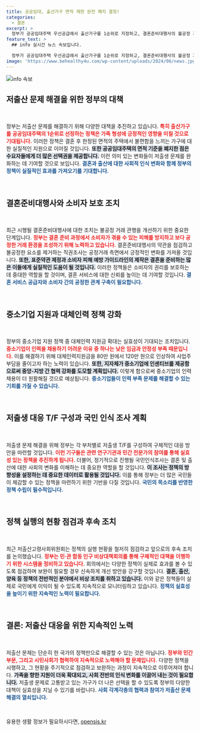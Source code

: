 ```yaml
---
title: 공공임대, 출산가구 면적 제한 완전 폐지 결정!
categories:
  - 결혼
excerpt: >
  정부가 공공임대주택 우선공급에서 출산가구를 1순위로 지정하고, 결혼준비대행사의 불공정 거래 관행을 개선하기 위한 직권조사에 나선다. 저출산 고령화 대응을 위한 새로운 대책이 속속 시행된다!
feature_text: >
  ## info 실시간 뉴스 속보입니다.

  정부가 공공임대주택 우선공급에서 출산가구를 1순위로 지정하고, 결혼준비대행사의 불공정 거래 관행을 개선하기 위한 직권조사에 나선다. 저출산 고령화 대응을 위한 새로운 대책이 속속 시행된다!
image: 'https://www.behealthy4u.com/wp-content/uploads/2024/06/news.jpg'
---
```


<p><img src="https://www.behealthy4u.com/wp-content/uploads/2024/06/news.jpg" alt="info 속보" /></p>

<h2 data-ke-size="size26">저출산 문제 해결을 위한 정부의 대책</h2> 

<p data-ke-size="size16">&nbsp;</p>

<p>정부는 저출산 문제를 해결하기 위해 다양한 대책을 추진하고 있습니다. <b><span style="color: #ee2323;">특히 출산가구를 공공임대주택의 1순위로 선정하는 정책은 가족 형성에 긍정적인 영향을 미칠 것으로 기대됩니다.</span></b> 이러한 정책은 결혼 후 한정된 면적의 주택에서 불편함을 느끼는 가구에 대한 실질적인 지원으로 이어질 것입니다. <b><span style="background-color: #21538527;">또한 공공임대주택의 면적 기준을 폐지한 점은 수요자들에게 더 많은 선택권을 제공합니다.</span></b> 이런 의미 있는 변화들이 저출생 문제를 완화하는 데 기여할 것으로 보입니다. <b><span style="color: #1a5490;">결혼과 출산에 대한 사회적 인식 변화와 함께 정부의 정책이 실질적인 효과를 가져오기를 기대합니다.</span></b></p>

<p data-ke-size="size16">&nbsp;</p>

<h2 data-ke-size="size26">결혼준비대행사와 소비자 보호 조치</h2>

<p data-ke-size="size16">&nbsp;</p>

<p>최근 시행될 결혼준비대행사에 대한 조치는 불공정 거래 관행을 개선하기 위한 중요한 단계입니다. <b><span style="color: #ee2323;">정부는 결혼 준비 과정에서 소비자가 겪을 수 있는 피해를 방지하고 보다 공정한 거래 환경을 조성하기 위해 노력하고 있습니다.</span></b> 결혼준비대행사의 약관을 점검하고 불공정한 요소를 제거하는 직권조사는 공정거래 측면에서 긍정적인 변화를 가져올 것입니다. <b><span style="background-color: #21538527;">또한, 표준약관 제정과 소비자 피해 예방 가이드라인의 제작은 결혼을 준비하는 많은 이들에게 실질적인 도움이 될 것입니다.</span></b> 이러한 정책들은 소비자의 권리를 보호하는 데 중대한 역할을 할 것이며, 결혼 서비스에 대한 신뢰를 높이는 데 기여할 것입니다. <b><span style="color: #1a5490;">결혼 서비스 공급자와 소비자 간의 공정한 관계 구축이 필요합니다.</span></b></p>

<p data-ke-size="size16">&nbsp;</p>

<h2 data-ke-size="size26">중소기업 지원과 대체인력 정책 강화</h2>

<p data-ke-size="size16">&nbsp;</p>

<p>정부의 중소기업 지원 정책 중 대체인력 지원금 확대는 실효성이 기대되는 조치입니다. <b><span style="color: #ee2323;">중소기업이 인력을 채용하기 어려운 이유 중 하나는 낮은 임금과 안정성 부족 때문입니다.</span></b> 이를 해결하기 위해 대체인력지원금을 80만 원에서 120만 원으로 인상하여 사업주 부담을 줄이고자 하는 노력이 있습니다. <b><span style="background-color: #21538527;">또한, 지자체가 중소기업에 인센티브를 제공함으로써 중앙-지방 간 협력 강화를 도모할 계획입니다.</span></b> 이렇게 함으로써 중소기업의 인력 채용이 더 원활해질 것으로 예상됩니다. <b><span style="color: #1a5490;">중소기업들이 인력 부족 문제를 해결할 수 있는 기회를 가질 수 있습니다.</span></b></p>

<p data-ke-size="size16">&nbsp;</p>

<h2 data-ke-size="size26">저출생 대응 T/F 구성과 국민 인식 조사 계획</h2>

<p data-ke-size="size16">&nbsp;</p>

<p>저출생 문제 해결을 위해 정부는 각 부처별로 저출생 T/F를 구성하여 구체적인 대응 방안을 마련할 것입니다. <b><span style="color: #ee2323;">이런 기구들은 관련 연구기관과 민간 전문가의 참여를 통해 실효성 있는 정책을 추진하게 됩니다.</span></b> 더불어, 정기적으로 진행될 국민인식조사는 결혼 및 출산에 대한 사회의 변화를 이해하는 데 중요한 역할을 할 것입니다. <b><span style="background-color: #21538527;">이 조사는 정책의 방향성을 설정하는 데 중요한 데이터로 활용될 것입니다.</span></b> 이를 통해 정부는 더 많은 국민들이 체감할 수 있는 정책을 마련하기 위한 기반을 다질 것입니다. <b><span style="color: #1a5490;">국민의 목소리를 반영한 정책 수립이 필수적입니다.</span></b></p>

<p data-ke-size="size16">&nbsp;</p>

<h2 data-ke-size="size26">정책 실행의 현황 점검과 후속 조치</h2>

<p data-ke-size="size16">&nbsp;</p>

<p>최근 저출산고령사회위원회는 정책의 실행 현황을 철저히 점검하고 앞으로의 후속 조치를 논의했습니다. <b><span style="color: #ee2323;">정부는 민·관 합동 인구 비상대책회의를 통해 구체적인 대책을 이행하기 위한 시스템을 정비하고 있습니다.</span></b> 회의에서는 다양한 정책이 실제로 효과를 볼 수 있도록 점검하며 보완이 필요할 경우 신속하게 개선 방안을 강구할 것입니다. <b><span style="background-color: #21538527;">결혼, 출산, 양육 등 정책의 전반적인 분야에서 비상 조치를 취하고 있습니다.</span></b> 이와 같은 정책들이 실제로 국민에게 이익이 될 수 있도록 지속적으로 모니터링하고 있습니다. <b><span style="color: #1a5490;">정책의 실효성을 높이기 위한 지속적인 노력이 필요합니다.</span></b></p>

<p data-ke-size="size16">&nbsp;</p>

<h2 data-ke-size="size26">결론: 저출산 대응을 위한 지속적인 노력</h2>

<p data-ke-size="size16">&nbsp;</p>

<p>저출산 문제는 단순히 한 국가의 정책만으로 해결할 수 있는 것은 아닙니다. <b><span style="color: #ee2323;">정부와 민간 부문, 그리고 시민사회가 협력하여 지속적으로 노력해야 할 문제입니다.</span></b> 다양한 정책을 시행하고, 그 현황을 주기적으로 점검하고 보완하는 과정이 지속적으로 이루어져야 합니다. <b><span style="background-color: #21538527;">가족을 향한 지원이 더욱 확대되고, 사회 전반의 인식 변화를 이끌어 내는 것이 필요합니다.</span></b> 저출생 문제로 고통받고 있는 가구가 더 나은 선택을 할 수 있도록 정부의 다양한 대책이 실효성을 지닐 수 있기를 바랍니다. <b><span style="color: #1a5490;">사회 각계각층의 협력과 참여가 저출산 문제 해결의 열쇠입니다.</span></b> </p>

<p data-ke-size="size16">&nbsp;</p>
유용한 생활 정보가 필요하시다면, <a href="https://opensis.kr" rel="dofollow">opensis.kr</a>


